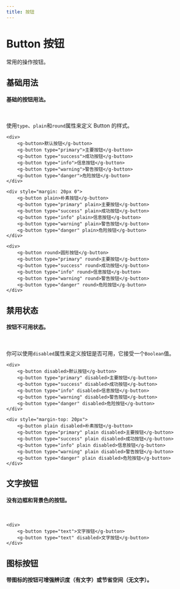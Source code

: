 ```yaml
---
title: 按钮
---
```


# Button 按钮
常用的操作按钮。

## 基础用法

#### 基础的按钮用法。
<br>

<button-demo1></button-demo1>

使用`type`、`plain`和`round`属性来定义 Button 的样式。

``` js{4}
<div>
    <g-button>默认按钮</g-button>
    <g-button type="primary">主要按钮</g-button>
    <g-button type="success">成功按钮</g-button>
    <g-button type="info">信息按钮</g-button>
    <g-button type="warning">警告按钮</g-button>
    <g-button type="danger">危险按钮</g-button>
</div>

<div style="margin: 20px 0">
    <g-button plain>朴素按钮</g-button>
    <g-button type="primary" plain>主要按钮</g-button>
    <g-button type="success" plain>成功按钮</g-button>
    <g-button type="info" plain>信息按钮</g-button>
    <g-button type="warning" plain>警告按钮</g-button>
    <g-button type="danger" plain>危险按钮</g-button>
</div>

<div>
    <g-button round>圆形按钮</g-button>
    <g-button type="primary" round>主要按钮</g-button>
    <g-button type="success" round>成功按钮</g-button>
    <g-button type="info" round>信息按钮</g-button>
    <g-button type="warning" round>警告按钮</g-button>
    <g-button type="danger" round>危险按钮</g-button>
</div>

```

## 禁用状态
#### 按钮不可用状态。
<br>

<button-demo2></button-demo2>

你可以使用`disabled`属性来定义按钮是否可用，它接受一个`Boolean`值。

``` js{4}
<div>
    <g-button disabled>默认按钮</g-button>
    <g-button type="primary" disabled>主要按钮</g-button>
    <g-button type="success" disabled>成功按钮</g-button>
    <g-button type="info" disabled>信息按钮</g-button>
    <g-button type="warning" disabled>警告按钮</g-button>
    <g-button type="danger" disabled>危险按钮</g-button>
</div>

<div style="margin-top: 20px">
    <g-button plain disabled>朴素按钮</g-button>
    <g-button type="primary" plain disabled>主要按钮</g-button>
    <g-button type="success" plain disabled>成功按钮</g-button>
    <g-button type="info" plain disabled>信息按钮</g-button>
    <g-button type="warning" plain disabled>警告按钮</g-button>
    <g-button type="danger" plain disabled>危险按钮</g-button>
</div>
```

## 文字按钮
#### 没有边框和背景色的按钮。
<br>

<button-demo3></button-demo3>
``` js{4}
<div>
    <g-button type="text">文字按钮</g-button>
    <g-button type="text" disabled>文字按钮</g-button>
</div>
```

## 图标按钮
#### 带图标的按钮可增强辨识度（有文字）或节省空间（无文字）。
<br>

<button-demo4></button-demo4>
